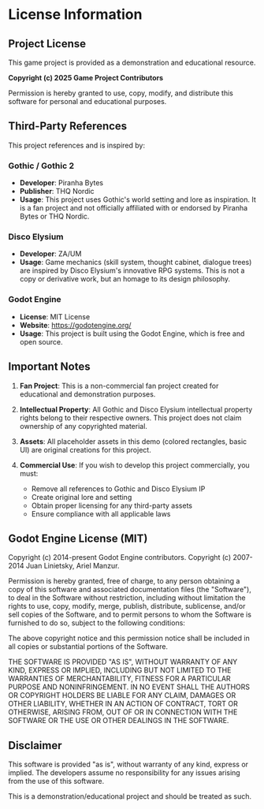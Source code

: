 # License Information

## Project License

This game project is provided as a demonstration and educational resource.

**Copyright (c) 2025 Game Project Contributors**

Permission is hereby granted to use, copy, modify, and distribute this software for personal and educational purposes.

## Third-Party References

This project references and is inspired by:

### Gothic / Gothic 2
- **Developer**: Piranha Bytes
- **Publisher**: THQ Nordic
- **Usage**: This project uses Gothic's world setting and lore as inspiration. It is a fan project and not officially affiliated with or endorsed by Piranha Bytes or THQ Nordic.

### Disco Elysium
- **Developer**: ZA/UM
- **Usage**: Game mechanics (skill system, thought cabinet, dialogue trees) are inspired by Disco Elysium's innovative RPG systems. This is not a copy or derivative work, but an homage to its design philosophy.

### Godot Engine
- **License**: MIT License
- **Website**: https://godotengine.org/
- **Usage**: This project is built using the Godot Engine, which is free and open source.

## Important Notes

1. **Fan Project**: This is a non-commercial fan project created for educational and demonstration purposes.

2. **Intellectual Property**: All Gothic and Disco Elysium intellectual property rights belong to their respective owners. This project does not claim ownership of any copyrighted material.

3. **Assets**: All placeholder assets in this demo (colored rectangles, basic UI) are original creations for this project.

4. **Commercial Use**: If you wish to develop this project commercially, you must:
   - Remove all references to Gothic and Disco Elysium IP
   - Create original lore and setting
   - Obtain proper licensing for any third-party assets
   - Ensure compliance with all applicable laws

## Godot Engine License (MIT)

Copyright (c) 2014-present Godot Engine contributors.
Copyright (c) 2007-2014 Juan Linietsky, Ariel Manzur.

Permission is hereby granted, free of charge, to any person obtaining a copy
of this software and associated documentation files (the "Software"), to deal
in the Software without restriction, including without limitation the rights
to use, copy, modify, merge, publish, distribute, sublicense, and/or sell
copies of the Software, and to permit persons to whom the Software is
furnished to do so, subject to the following conditions:

The above copyright notice and this permission notice shall be included in all
copies or substantial portions of the Software.

THE SOFTWARE IS PROVIDED "AS IS", WITHOUT WARRANTY OF ANY KIND, EXPRESS OR
IMPLIED, INCLUDING BUT NOT LIMITED TO THE WARRANTIES OF MERCHANTABILITY,
FITNESS FOR A PARTICULAR PURPOSE AND NONINFRINGEMENT. IN NO EVENT SHALL THE
AUTHORS OR COPYRIGHT HOLDERS BE LIABLE FOR ANY CLAIM, DAMAGES OR OTHER
LIABILITY, WHETHER IN AN ACTION OF CONTRACT, TORT OR OTHERWISE, ARISING FROM,
OUT OF OR IN CONNECTION WITH THE SOFTWARE OR THE USE OR OTHER DEALINGS IN THE
SOFTWARE.

## Disclaimer

This software is provided "as is", without warranty of any kind, express or implied. The developers assume no responsibility for any issues arising from the use of this software.

This is a demonstration/educational project and should be treated as such.
